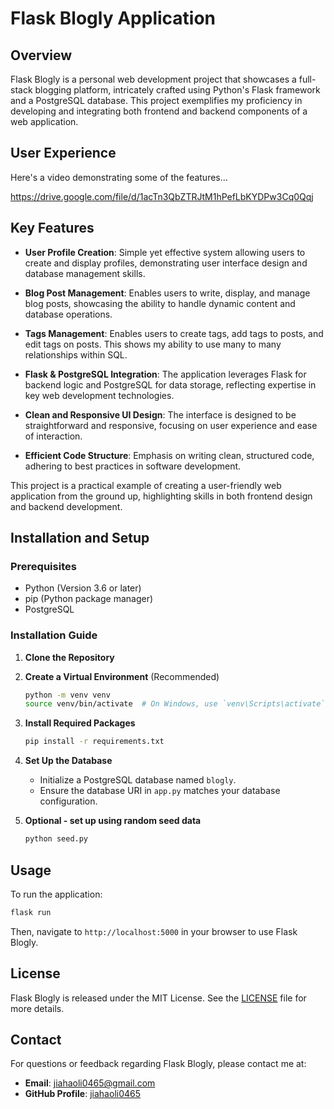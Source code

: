 # Flask Blogly Application

## Overview

Flask Blogly is a personal web development project that showcases a full-stack blogging platform, intricately crafted using Python's Flask framework and a PostgreSQL database. This project exemplifies my proficiency in developing and integrating both frontend and backend components of a web application.


## User Experience
Here's a video demonstrating some of the features...



https://drive.google.com/file/d/1acTn3QbZTRJtM1hPefLbKYDPw3Cq0Qqj


## Key Features

- **User Profile Creation**: Simple yet effective system allowing users to create and display profiles, demonstrating user interface design and database management skills.
- **Blog Post Management**: Enables users to write, display, and manage blog posts, showcasing the ability to handle dynamic content and database operations.
- **Tags Management**: Enables users to create tags, add tags to posts, and edit tags on posts. This shows my ability to use many to many relationships within SQL.

- **Flask & PostgreSQL Integration**: The application leverages Flask for backend logic and PostgreSQL for data storage, reflecting expertise in key web development technologies.
- **Clean and Responsive UI Design**: The interface is designed to be straightforward and responsive, focusing on user experience and ease of interaction.
- **Efficient Code Structure**: Emphasis on writing clean, structured code, adhering to best practices in software development.

This project is a practical example of creating a user-friendly web application from the ground up, highlighting skills in both frontend design and backend development.


## Installation and Setup

### Prerequisites

- Python (Version 3.6 or later)
- pip (Python package manager)
- PostgreSQL

### Installation Guide

1. **Clone the Repository**


2. **Create a Virtual Environment** (Recommended)
   ```bash
   python -m venv venv
   source venv/bin/activate  # On Windows, use `venv\Scripts\activate`
   ```

3. **Install Required Packages**
   ```bash
   pip install -r requirements.txt
   ```

4. **Set Up the Database**
   - Initialize a PostgreSQL database named `blogly`.
   - Ensure the database URI in `app.py` matches your database configuration.

5. **Optional - set up using random seed data**
   ```bash
   python seed.py
   ```

## Usage

To run the application:

```bash
flask run
```

Then, navigate to `http://localhost:5000` in your browser to use Flask Blogly.



## License

Flask Blogly is released under the MIT License. See the [LICENSE](LICENSE.md) file for more details.

## Contact

For questions or feedback regarding Flask Blogly, please contact me at:

- **Email**: [jiahaoli0465@gmail.com](mailto:jiahaoli0465@gmail.com)
- **GitHub Profile**: [jiahaoli0465](https://github.com/jiahaoli0465)


